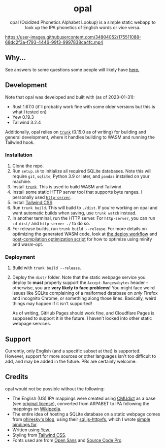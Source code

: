 <div align="center">
  <h1>opal</h1>
  
  <p>
    opal (Oxidized Phonetics Alphabet Lookup) is a simple static webapp to look up the IPA phonetics of English words or vice versa.
  </p>
</div>

https://user-images.githubusercontent.com/34804052/175511088-68dc2f3a-f793-4446-99f3-9997838ca4fc.mp4

## Why...

See answers to some questions some people will likely have [here.](Why.md)

## Development

Note that opal was developed and built with (as of 2023-01-31):

- Rust 1.67.0 (it'll probably work fine with some older versions but this is what I tested on)
- Yew 0.19.3
- Tailwind 3.2.4

Additionally, opal relies on [`trunk`](https://github.com/thedodd/trunk) (0.15.0 as of writing) for building and
general development, where it handles building to WASM and running the Tailwind hook.

### Installation

1. Clone the repo.
2. Run `setup.sh` to initialize all required SQLite databases. Note this will require `git`, `sqlite`, Python 3.9 or
   later, and `pandas` installed on your machine.
3. Install [`trunk`](https://github.com/thedodd/trunk). This is used to build WASM and Tailwind.
4. Install some static HTTP server tool that supports byte ranges. I personally used [`http-server`](https://www.npmjs.com/package/http-server).
5. Install [Tailwind CSS](https://tailwindcss.com/).
6. Run `trunk build`. This will build to `./dist`. If you're working on opal and want automatic builds when saving,
   use `trunk watch` instead.
7. In another terminal, run the HTTP server. For `http-server`, you can run `cd dist/` and `http-server ./` to do so.
8. For release builds, run `trunk build --release`. For more details on optimizing the generated WASM code, look at
   [the deploy workflow](./.github/workflows/deploy.yml) and [post-compilation optimization script](./scripts/optimize.py)
   for how to optimize using minify and wasm-opt.

### Deployment

1. Build with `trunk build --release`.
2. Deploy the `dist/` folder. Note that the static webpage service you deploy to **must** properly support the
   `Accept-Ranges=bytes` header - otherwise, you are **very likely to face problems**! You might face weird
   issues like SQLite complaining of a malformed database on _only_ Firefox and incognito Chrome, or something
   along those lines. Basically, weird things may happen if it isn't supported!

   As of writing, GitHub Pages should work fine, and Cloudflare Pages is supposed to support it in the future. I
   haven't looked into other static webpage services.

## Support

Currently, only English (and a specific subset at that) is supported. However, support for more sources or other
languages isn't too difficult to add, and may be added in the future. PRs are certainly welcome.

## Credits

opal would not be possible without the following:

- The English (US) IPA mappings were created using [CMUdict](https://github.com/cmusphinx/cmudict) as a base
  (see [original license](https://github.com/cmusphinx/cmudict/blob/master/LICENSE)), converted from ARPABET to IPA following the
  mappings on [Wikipedia](https://en.wikipedia.org/wiki/ARPABET).
- The entire idea of hosting a SQLite database on a static webpage comes from [phiresky's blog](https://phiresky.github.io/blog/2021/hosting-sqlite-databases-on-github-pages/),
  using their [sql.js-httpvfs](https://github.com/phiresky/sql.js-httpvfs), which I wrote [simple bindings for](https://github.com/ClementTsang/sql.js-httpvfs-rs).
- Written using [Yew](https://yew.rs/).
- Styling from [Tailwind CSS](https://tailwindcss.com/).
- Fonts used are from [Open Sans](https://github.com/googlefonts/opensans) and [Source Code Pro](https://github.com/adobe-fonts/source-code-pro).
